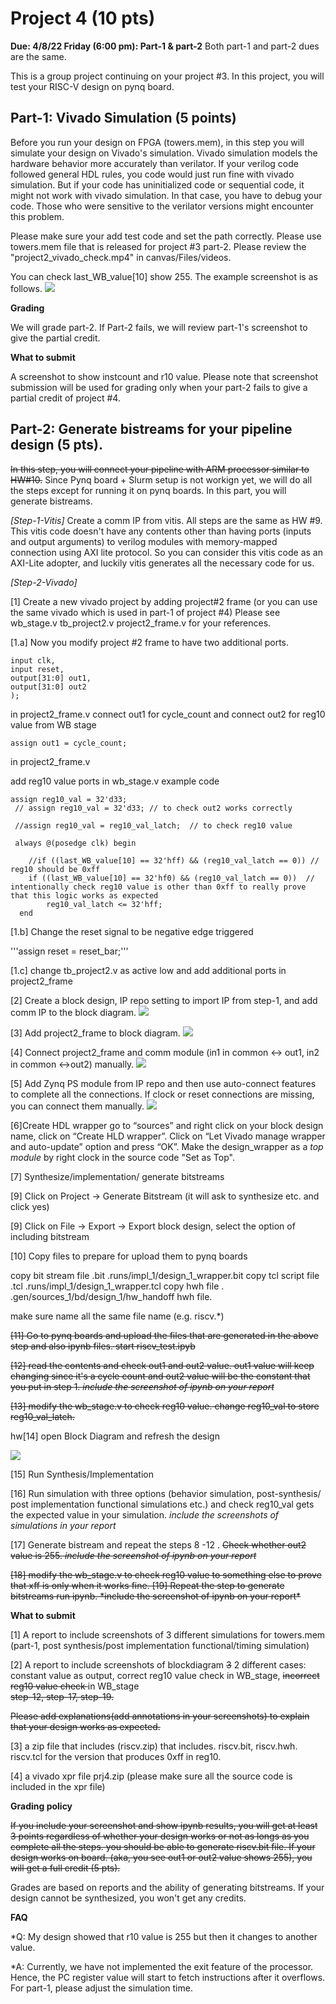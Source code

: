 # Project 4 (10 pts) 
**Due: 4/8/22 Friday (6:00 pm): Part-1 & part-2**
Both part-1 and part-2 dues are the same. 

This is a group project continuing on your project #3. 
In this project, you will test your RISC-V design on pynq board. 

## Part-1: Vivado Simulation (5 points) 
Before you run your design on FPGA (towers.mem), in this step you will simulate your design on Vivado's simulation. Vivado simulation models the hardware behavior more accurately than verilator. If your verilog code followed general HDL rules, you code would just run fine with vivado simulation. But if your code has uninitialized code or sequential code, it might not work with vivado simulation. In that case, you have to debug your code.  Those who were sensitive to the verilator versions might encounter this problem. 

Please make sure your add test code and set the path correctly. Please use towers.mem file that is released for project #3 part-2. Please review the "project2_vivado_check.mp4" in canvas/Files/videos. 

You can check last_WB_value[10] show 255. The example screenshot is as follows. 
<img src="figs/prj4.png">

**Grading** 

We will grade part-2. If Part-2 fails, we will review part-1's screenshot to give the partial credit. 


**What to submit** 

A screenshot to show instcount and r10 value. 
Please note that screenshot submission will be used for grading only when your part-2 fails to give a partial credit of project #4. 



##  Part-2: Generate bistreams for your pipeline design (5 pts). 
<s>In this step, you will connect your pipeline with ARM processor similar to HW#10.</s> Since Pynq board + Slurm setup is not workign yet, we will do all the steps except for running it on pynq boards. In this part, you will generate bistreams. 


*[Step-1-Vitis]*
Create a comm IP from vitis. All steps are the same as HW #9. 
This vitis code doesn't have any contents other than having ports (inputs and output arguments)  to verilog modules with memory-mapped connection using AXI lite protocol.  So you can consider this vitis code as an AXI-Lite adopter, and luckily vitis generates all the necessary code for us. 


*[Step-2-Vivado]* 

[1] Create a new vivado project by adding project#2 frame (or you can use the same vivado which is used in part-1 of project #4) 
Please see wb_stage.v tb_project2.v project2_frame.v for your references. 

[1.a]  Now you modify project #2 frame to have two additional ports. 

```module project2_frame(
input clk,
input reset, 
output[31:0] out1,
output[31:0] out2
); 
```
in project2_frame.v 
connect out1 for cycle_count and connect out2 for reg10 value from WB stage 


``` 
assign out1 = cycle_count; 

```
in project2_frame.v 

add reg10 value ports in wb_stage.v 
example code 

```
assign reg10_val = 32'd33;  
 // assign reg10_val = 32'd33; // to check out2 works correctly

 //assign reg10_val = reg10_val_latch;  // to check reg10 value
```
```
 always @(posedge clk) begin

    //if ((last_WB_value[10] == 32'hff) && (reg10_val_latch == 0)) // reg10 should be 0xff
    if ((last_WB_value[10] == 32'hf0) && (reg10_val_latch == 0))  // intentionally check reg10 value is other than 0xff to really prove that this logic works as expected
        reg10_val_latch <= 32'hff;
  end

```

[1.b] Change the reset signal to be negative edge triggered 

'''assign reset = reset_bar;''' 

[1.c] change tb_project2.v as active low and add additional ports in project2_frame 


[2] Create a block design, IP repo setting to import IP from step-1, and add comm IP to the block diagram. 
<img src="figs/prj4/addcom.png">

[3] Add project2_frame to block diagram. 
<img src="figs/prj4/addriscv.png"> 



[4] Connect project2_frame and comm module (in1 in common <-> out1, in2 in common <->out2) manually. 
<img src="figs/prj4/connect.png"> 


[5] Add Zynq PS module from IP repo and then use auto-connect features to complete all the connections. If clock or reset connections are missing, you can connect them manually. 
<img src="figs/prj4/finaldig.png"> 


[6]Create HDL wrapper go to “sources” and right click on your block design name, click on “Create HLD wrapper”. Click on “Let Vivado manage wrapper and auto-update” option and press “OK”. Make the design_wrapper as a *top module* by right clock in the source code "Set as Top". 

[7] Synthesize/implementation/ generate bitstreams

[9] Click on Project -> Generate Bitstream (it will ask to synthesize etc. and click yes)


[9] Click on File -> Export -> Export block design, select the option of including bitstream

[10] Copy files to prepare for upload them to pynq boards 

copy bit stream file .bit
.runs/impl_1/design_1_wrapper.bit 
copy tcl script file .tcl .runs/impl_1/design_1_wrapper.tcl
copy hwh file . .gen/sources_1/bd/design_1/hw_handoff   hwh file.

make sure name all the same file name (e.g. riscv.*) 

<s>
[11] Go to pynq boards and upload the files that are generated in the above step and also ipynb files.  start riscv_test.ipyb 

[12] read the contents and check out1 and out2 value. 
out1 value will keep changing since it's a cycle count and out2 value will be the constant that you put in step 1. 
*include the screenshot of ipynb on your report* 

[13] modify the wb_stage.v to check reg10 value. 
change reg10_val to store reg10_val_latch. 
</s>

hw[14] open Block Diagram and refresh the design 

<img src="figs/prj4/updatemodule.png"> 

[15] Run Synthesis/Implementation 

[16] Run simulation with three options (behavior simulation, post-synthesis/ post implementation functional simulations etc.) and check reg10_val gets the expected value in your simulation. 
*include the screenshots of simulations in your report* 


[17] Generate bistream and repeat the steps 8 -12 . <s> Check whether out2 value is 255. *include the screenshot of ipynb on your report*  </s>

<s>
[18] modify the wb_stage.v to check reg10 value to something else to prove that xff is only when it works fine. 
[19] Repeat the step to generate bitstreams run ipynb. 
*include the screenshot of ipynb on your report* </s>

**What to submit** 


[1] A report to include screenshots of 3 different simulations for towers.mem 
 (part-1, post synthesis/post implementation  functional/timing simulation) 
 
[2] A report to include screenshots of blockdiagram <s>3</s> 2 different cases: 
  constant value as output, correct reg10 value check in WB_stage, <s>incorrect reg10 value check </s> in WB_stage  
<s> step-12, step-17, step-19.  </s>

<s>Please add explanations(add annotations in your screenshots) to explain that your design works as expected.  </s>

[3] a zip file that includes  (riscv.zip) that includes. 
riscv.bit, riscv.hwh. riscv.tcl for the version that produces 0xff in reg10. 

[4] a vivado xpr file prj4.zip 
(please make  sure all the  source code is included in the xpr file) 



**Grading policy** 

<s> If you include your screenshot and show ipynb results, you will get at least 3 points regardless of whether your design works or not as longs as you complete all the steps. 
you should be able to generate riscv.bit file.
If your design works on board. (aka, you see out1 or out2 value shows 255), you will get a full credit (5 pts).  </s> 

Grades are based on reports and the ability of generating bitstreams. If your design cannot be synthesized, you won't get any credits. 



**FAQ**

*Q: My design showed that r10 value is 255 but then it changes to another value. 

*A: Currently, we have not implemented the exit feature of the processor. Hence, the PC register value will start to fetch instructions after it overflows. For part-1, please adjust the simulation time. 



